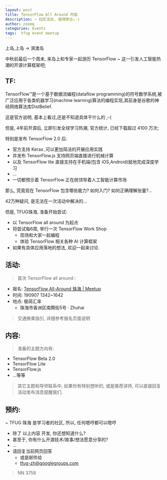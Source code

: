 ```yaml
---
layout: post
title: TensorFlow All Around 内容
description: ~ 社区活动, 值得掺合;-)
author: zoomq
categories: Events
tags:  tfug event meetup
---
```



上岛,上岛 -> 淇澳岛

中秋前最后一个周未, 来岛上和专家一起游历 TensorFlow ~ 这一引发人工智能热潮的开源计算框架吧;

<!--more-->

## TF:
TensorFlow™是一个基于数据流编程(dataflow programming)的符号数学系统,被广泛应用于各类机器学习(machine learning)算法的编程实现,其前身是谷歌的神经网络算法库DistBelief.

这是官方说明, 基本上看过,还是不知道具体干什么的 ;-(


但是, 4年前开源后, 立即引发全球学习热潮,
官方统计, 已经下载超过 4100 万次;

特别是发布 TensorFlow 2.0 后:

- 官方支持 Keras ,可以更加简洁的开展应用实践
- 并发布 TensorFlow.js 支持网页端直接进行机械计算
- 以及 TensorFlow lite 直接支持在手机端(包含 iOS,Android)就地完成深度学习
- ...
- 一切都预示着 TensorFlow 正在统领导着人工智能计算市场

那么, 究竟现在 TensorFlow 包含哪些能力? 如何入门? 如何正确理解张量?...

42万种疑问, 是无法在一次活动中解决的...

但是, TFUG珠海, 准备开始尝试:

- 以 TensorFlow all around 为起点
- 将尝试每6周, 举行一次 TensorFlow Work Shop
    + 现场和大家一起编程
    + 体验 TensorFlow 相关各种 AI 计算框架
- 如果有具体应用落地的想法, 欢迎一起来讨论.

## 活动:
> 首次 TensorFlow all around :

- 报名: [TensorFlow All\-Around 珠海 \| Meetup](https://www.meetup.com/TensorFlow-User-Group-Zhuhai/events/264053619/)
- 时间: 190907 1342~1642
- 地点: 极简汇率
    + 珠海市香洲区南腾街5号 · Zhuhai

> 交通换乘指引, 详细参考报名页面说明

## 内容:
> 准备的主题方向有:

- TensorFlow Beta 2.0
- TensorFlow Lite
- TensorFlow.js
- ...等等


> 其它主题和导师联系中,
如果你有特别想听的, 或是推荐讲师,
可以直接回复活动发布消息提醒我们.


## 预约:
~ TFUG 珠海 是学习者的社区, 所以, 任何嗯哼都可以嗯哼

- 除了 以上内容 开发, 你还想知道什么?
- 甚至于, 你有什么开源技术/故事/想法愿意分享的?
- ...
- 请回复当前网页回答
    + 或是邮件给
    + tfug-zh@googlegroups.com



> NN 3758


